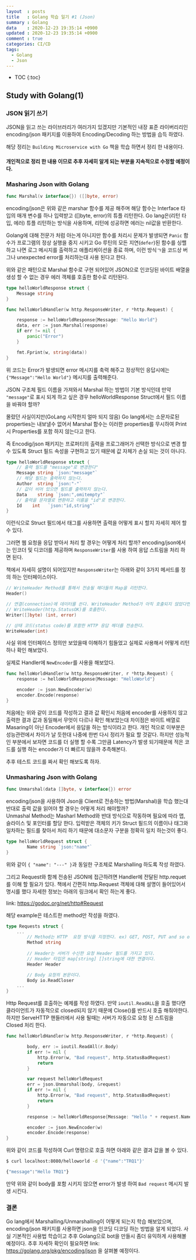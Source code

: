 ```yaml
---
layout	: posts
title	: Golang 학습 일기 #1 (Json)
summary	: Golang
data	: 2020-12-23 19:35:14 +0900
updated	: 2020-12-23 19:35:14 +0900
comment	: true
categories: CI/CD
tags:
  - Golang
  - Json
---
```


* TOC
{:toc}

## Study with Golang(1)


### JSON 읽기 쓰기
JSON을 읽고 쓰는 라이브러리가 여러가지 있겠지만 기본적인 내장 표준 라이버리리인 encoding/json 패키지를 이용하여 Encoding/Decoding 하는 방법을 습득 하였다.

해당 정리는 `Building Microservice with Go` 책을 학습 하면서 정리 한 내용이다.  

#### 개인적으로 정리 한 내용 이므로 추후 자세히 알게 되는 부분을 지속적으로 수정할 예정이다.


### Masharing Json with Golang

```go
func Marshal(v interface{}) ([]byte, error)
```

encoding/json은 위와 같은 marshar 함수를 제공 해주며 해당 함수는 Interface 타입의 매개 변수를 하나 입력받고 ([]byte, error)의 튜플 리턴한다. Go lang은(리턴 타입, 에러) 튜플 리턴하는 방식을 사용하며, 리턴에 성공하면 에러는 nil값을 반환한다.

Golang에 대해 전문가 처럼 아는게 아니지만 함수를 처리시 문제가 발생되면 `Panic` 함수가 프로그램의 정상 실행을 중지 시키고 Go 루틴의 모든 지연(`defer`)된 함수를 싱핼하고 나면 로그 메시지를 출력하고 애플리케이션을 종료 하며, 이런 방식ㄱ을 코드상 버그나 unexpected error를 처리하는대 사용 된다고 한다.

위와 같은 패턴으로 Marshal 함수로 구현 되어있어 JSON으로 인코딩된 바이트 배열을 생성 할 수 없는 경우 에러 객체를 호출한 함수로 리턴된다.    


```go
type helloWorldResponse struct {
    Message string
}

func helloWorldHandler(w http.ResponseWriter, r *http.Request) {

	response := helloWorldResponse{Message: "Hello World"}
	data, err := json.Marshal(response)
	if err != nil {
		panic("Error")
	}

	fmt.Fprint(w, string(data))
}
```

위 코드는 Error가 발생되면 error 메시지를 축력 해주고 정상적인 응답시에는 `{"Message":"Hello World"}` 메시지를 출력해준다.

JSON 구조체 필드 이름을 가져와서 Marshal 하는 방법이 기본 방식인데 만약 `"message"`로 표시 되게 하고 싶은 경우  helloWorldResponse Struct에서 필드 이름을 바꿔야 할까?

몰랐던 사실이지만(GoLang 시작한지 얼마 되지 않음) Go lang에서는 소문자로된 properties는 내보낼수 없어서 Marshal 함수는 이러한 properties를 무시하여 Print시 Properties를 포함 하지 않는다고 한다.

즉 Encodig/json 패키지는 프로퍼티의 출력을 프로그래머가 선택한 방식으로 변경 할 수 있도록 Struct 필드 속성을 구현하고 있기 때문에 값 자체가 손실 되는 것이 아니다.


```go
type helloWorldResponse struct {
    // 출력 필드를 "message"로 변경한다"
    Message string `json:"message"`
    // 해당 필드는 출력하지 않는다.
    Author  string `json:"-"`
    // 값이 비어 있으면 필드를 출력하지 않는다.
    Data    string `json:",omitempty"`
    // 출력을 문자열로 변환하고 이름을 "id"로 변경한다.
    Id    int   `json:"id,string"`
}
```

이런식으로 Struct 필드에서 태그를 사용하면 출력을 어떻게 표시 할지 자세히 제어 할 수 있다. 

그러면 웹 요청을 응답 받아서 처리 할 경우는 어떻게 처리 할까? encoding/json에서는 인코더 및 디코더를 제공하며 `ResponseWriter`를 사용 하여 응답 스트림을 처리 하면 된다.

책에서 자세히 설명이 되어있지만 `ResponseWriter`는 아래와 같이 3가지 메서드를 정의 하는 인터페이스이다.

```go
// WriteHeader Method를 통해서 전송될 해더들의 Map을 리턴한다.
Header()

// 연결(connection)에 데이터를 쓴다. WriteHeader Method가 아직 호출되지 않았다면
// WriteHeader(http.StatusOK)를 호출한다.
Writer([]byte) (int, error)

// 상태 코드(status code)를 포함한 HTTP 응답 헤더를 전송한다.
WriteHeader(int)
```

사실 위에 인터페이스 정의만 보았을때 이해하기 힘들었고 실제로 사용해서 어떻게 리턴하나 확인 해보았다.

실제로 Handler에 `NewEncoder`를 사용을 해보았다.

```go
func helloWorldHandler(w http.ResponseWriter, r *http.Request) {
	response := helloWorldResponse{Message: "HelloWorld"}

	encoder := json.NewEncoder(w)
	encoder.Encode(response)
}
```

처음에는 위와 같이 코드를 작성하고 결과 값 확인시 처음에 encoder를 사용하지 않고 출력한 결과 값과 동일해서 무엇이 다르나 확인 해보았는대 차이점은 바이트 배열로 Masaring이 아닌 Encoder에서 응답을 하는 방식이라고 한다. 개인 적으로 이부분은 성능관련에서 차이가 날 듯한대 나중에 한번 다시 정리가 필요 할 것같다. 하지만 성능적인 부분에서 보자면 코드를 더 실행 할 수록 그만큼 Latency가 발생 되기때문에 적은 코드를 실행 하는 encoder가 더 빠르지 않을까 추측해본다.

추후 테스트 코드를 짜서 확인 해보도록 하자.


### Unmasharing Json with Golang

```go
func Unmarshal(data []byte, v interface{}) error
```

encoding/json을 사용하여 Json을 Client로 전송하는 방법(Marshal)을 학습 했는대 반대로 출력 값을 읽어야 할 경우는 어떻게 처리 해야할까?  
Unmashal Method는 Masharl Method와 반대 방식으로 작동하며 필요에 따라 맵, 슬라이스 및 포인터를 할당 한다. 입력받은 객체의 키가 Struct 필드의 이름이나 태그와 일차하는 필드를 찾아서 처리 하기 때문에 대소문자 구분을 정확히 일치 하는것이 좋다.

```go
type helloWorldRequest struct {
		Name string `json:"name"`
}
```
위와 같이 `{ "name": "---" }`과 동일한 구조체로 Marshalling 하도록 작성 하였다.

그리고 Request와 함께 전송된 JSON에 접근하려면 Handler에 전달된 http.requet를 이해 할 필요가 있다.
책에서 간편히 http.Request 객체에 대해 설명이 들어있어서 명시를 했다 자세한 정보는 아래의 링크에서 확인 하는게 좋다.  

link: https://godoc.org/net/http#Request

해당 example은 테스트한 method만 작성을 하였다.

```go
type Requests struct {
    ...
        // Method는 HTTP  요청 방식을 지정한다. ex) GET, POST, PUT and so on.
        Method string
        
        // Header는 서버가 수신한 요청 Header 필드를 가지고 있다.
        // Header 타입은 map[string] []string에 대한 연결이다.
        Header Header

        // Body 요청의 본문이다.
        Body io.ReadCloser
    ...    
}
```

Http Request를 호출하는 예제를 작성 하였다. 만약 `ioutil.ReadALL`을 호출 했다면 클라이언트가 자동적으로 closed되지 않기 때문에 Close()를 반드시 호출 해줘야한다. 하지만 ServeHTTP 핸들러에서 사용 될때는 서버가 자동으로 요청 된 스트림을 Closed 처리 한다.

```go
func helloWorldHandler(w http.ResponseWriter, r *http.Request) {

		body, err := ioutil.ReadAll(r.Body)
		if err != nil {
			http.Error(w, "Bad request", http.StatusBadRequest)
			return
		}

		var request helloWorldRequest
		err = json.Unmarshal(body, &request)
		if err != nil {
			http.Error(w, "Bad request", http.StatusBadRequest)
			return
		}

		response := helloWorldResponse{Message: "Hello " + request.Name}

		encoder := json.NewEncoder(w)
		encoder.Encode(response)
}
```

위와 같이 코드를 작성하여 Curl 명령으로 호출 하면 아래와 같은 결과 값을 볼 수 있다. 

```bash
$ curl localhost:8080/helloworld -d '{"name":"TRQ1"}'

{"message":"Hello TRQ1"}
```

만약 위와 같이 body를 포함 시키지 않으면 error가 발생 하여 `Bad request` 메시지 발생 시킨다.  


### 결론
Go lang에서 Marshalling/Unmarshalling이 어떻게 되는지 학습 해보았으며, encoding/json 패키지를 사용하면 json을 인코딩 디코딩 하는 방법을 알게 되었다. 사실 기본적인 사용법 학습이고 추후 Golang으로 bot을 만들시 좀더 유익하게 사용해볼 예정이다.
추후 자세하 확인이 필요하면 link: https://golang.org/pkg/encoding/json 을 살펴볼 예정이다.